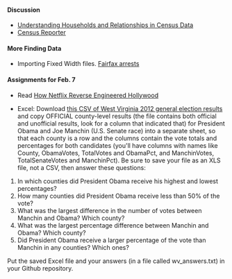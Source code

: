 

#### Discussion

  * [Understanding Households and Relationships in Census Data](https://source.opennews.org/en-US/learning/understanding-households-and-relationships-census-/)
  * [Census Reporter](https://censusreporter.org/)

#### More Finding Data

  * Importing Fixed Width files. [Fairfax arrests](http://www.fairfaxcounty.gov/police/crime/arrest.txt)

#### Assignments for Feb. 7

  * Read [How Netflix Reverse Engineered Hollywood](http://www.theatlantic.com/technology/archive/2014/01/how-netflix-reverse-engineered-hollywood/282679/)

  * Excel: Download [this CSV of West Virginia 2012 general election results](http://services.sos.wv.gov/apps/elections/results/readfile.aspx?eid=13&type=StateCountyTotals&format=csv) and copy OFFICIAL county-level results (the file contains both official and unofficial results, look for a column that indicated that) for President Obama and Joe Manchin (U.S. Senate race) into a separate sheet, so that each county is a row and the columns contain the vote totals and percentages for both candidates (you'll have columns with names like County, ObamaVotes, TotalVotes and ObamaPct, and ManchinVotes, TotalSenateVotes and ManchinPct). Be sure to save your file as an XLS file, not a CSV, then answer these questions:

  1. In which counties did President Obama receive his highest and lowest percentages?
  2. How many counties did President Obama receive less than 50% of the vote?
  3. What was the largest difference in the number of votes between Manchin and Obama? Which county?
  4. What was the largest percentage difference between Manchin and Obama? Which county?
  5. Did President Obama receive a larger percentage of the vote than Manchin in any counties? Which ones?

  Put the saved Excel file and your answers (in a file called wv_answers.txt) in your Github repository.
